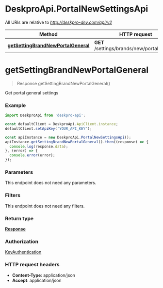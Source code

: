 # DeskproApi.PortalNewSettingsApi

All URIs are relative to *http://deskpro-dev.com/api/v2*

Method | HTTP request | Description
------------- | ------------- | -------------
[**getSettingBrandNewPortalGeneral**](PortalNewSettingsApi.md#getSettingBrandNewPortalGeneral) | **GET** /settings/brands/new/portal/general | 


<a name="getSettingBrandNewPortalGeneral"></a>
# **getSettingBrandNewPortalGeneral**
> Response getSettingBrandNewPortalGeneral()



Get portal general settings

### Example
```javascript
import DeskproApi from 'deskpro-api';

const defaultClient = DeskproApi.ApiClient.instance;
defaultClient.setApiKey('YOUR_API_KEY');

const apiInstance = new DeskproApi.PortalNewSettingsApi();
apiInstance.getSettingBrandNewPortalGeneral().then((response) => {
  console.log(response.data);
}, (error) => {
  console.error(error);
});

```

### Parameters
This endpoint does not need any parameters.


### Filters
This endpoint does not need any filters.


### Return type

[**Response**](Response.md)

### Authorization

[KeyAuthentication](../README.md#KeyAuthentication)

### HTTP request headers

 - **Content-Type**: application/json
 - **Accept**: application/json

